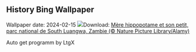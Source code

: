 ## History Bing Wallpaper
Wallpaper date: 2024-02-15
![](https://www.bing.com/th?id=OHR.HippopotamusDay_FR-FR5524617155_UHD.jpg&w=1000)Download: [Mère hippopotame et son petit, parc national de South Luangwa, Zambie (© Nature Picture Library/Alamy)](https://www.bing.com/th?id=OHR.HippopotamusDay_FR-FR5524617155_UHD.jpg)

Auto get programm by LtgX
